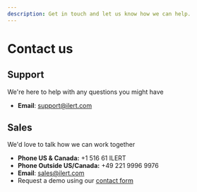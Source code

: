 ```yaml
---
description: Get in touch and let us know how we can help.
---
```


# Contact us

## Support

We're here to help with any questions you might have

* **Email**: [support@ilert.com](mailto:support@ilert.com)

## Sales

We'd love to talk how we can work together

* **Phone US & Canada:** +1 516 61 ILERT
* **Phone Outside US/Canada:** +49 221 9996 9976
* **Email**: sales@ilert.com 
* Request a demo using our [contact form](https://www.ilert.com/get-demo/)

  


